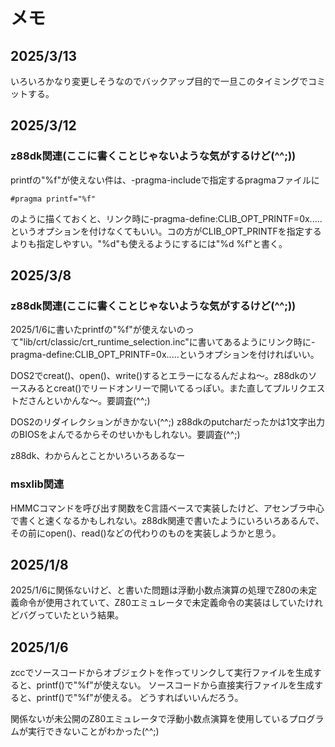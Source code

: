 # メモ

## 2025/3/13
いろいろかなり変更しそうなのでバックアップ目的で一旦このタイミングでコミットする。

## 2025/3/12
### z88dk関連(ここに書くことじゃないような気がするけど(^^;))
printfの"%f"が使えない件は、-pragma-includeで指定するpragmaファイルに
~~~
#pragma printf="%f"
~~~
のように描くておくと、リンク時に-pragma-define:CLIB_OPT_PRINTF=0x.....というオプションを付けなくてもいい。コの方がCLIB_OPT_PRINTFを指定するよりも指定しやすい。"%d"も使えるようにするには"%d %f"と書く。

## 2025/3/8
### z88dk関連(ここに書くことじゃないような気がするけど(^^;))
2025/1/6に書いたprintfの"%f"が使えないのって"lib/crt/classic/crt_runtime_selection.inc"に書いてあるようにリンク時に-pragma-define:CLIB_OPT_PRINTF=0x.....というオプションを付ければいい。

DOS2でcreat()、open()、write()するとエラーになるんだよね〜。z88dkのソースみるとcreat()でリードオンリーで開いてるっぽい。また直してプルリクエストださんといかんな〜。要調査(^^;)

DOS2のリダイレクションがきかない(^^;) z88dkのputcharだったかは1文字出力のBIOSをよんでるからそのせいかもしれない。要調査(^^;)

z88dk、わからんとことかいろいろあるなー

### msxlib関連
HMMCコマンドを呼び出す関数をC言語ベースで実装したけど、アセンブラ中心で書くと速くなるかもしれない。z88dk関連で書いたようにいろいろあるんで、その前にopen()、read()などの代わりのものを実装しようかと思う。

## 2025/1/8
2025/1/6に関係ないけど、と書いた問題は浮動小数点演算の処理でZ80の未定義命令が使用されていて、Z80エミュレータで未定義命令の実装はしていたけれどバグっていたという結果。

## 2025/1/6
zccでソースコードからオブジェクトを作ってリンクして実行ファイルを生成すると、printf()で"%f"が使えない。
ソースコードから直接実行ファイルを生成すると、printf()で"%f"が使える。
どうすればいいんだろう。

関係ないが未公開のZ80エミュレータで浮動小数点演算を使用しているプログラムが実行できないことがわかった(^^;)